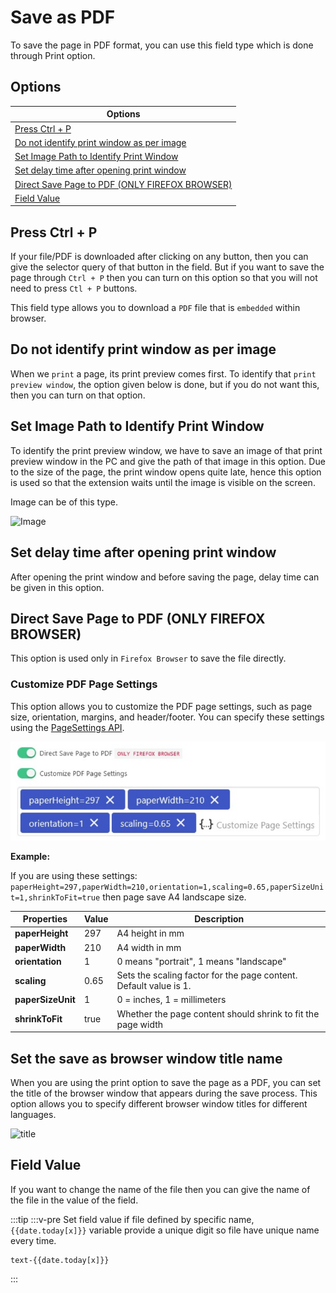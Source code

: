 # Save as PDF

To save the page in PDF format, you can use this field type which is done through Print option.

## Options

| Options                                                                                         |
| ----------------------------------------------------------------------------------------------- |
| [Press Ctrl + P](#press-ctrl-p)                                                                 |
| [Do not identify print window as per image](#do-not-identify-print-window-as-per-image)         |
| [Set Image Path to Identify Print Window](#set-image-path-to-identify-print-window)             |
| [Set delay time after opening print window](#set-delay-time-after-opening-print-window)         |
| [Direct Save Page to PDF (ONLY FIREFOX BROWSER)](#direct-save-page-to-pdf-only-firefox-browser) |
| [Field Value](#field-value)                                                                     |

## Press Ctrl + P

If your file/PDF is downloaded after clicking on any button, then you can give the selector query of that button in the field. But if you want to save the page through `Ctrl + P` then you can turn on this option so that you will not need to press `Ctl + P` buttons.

This field type allows you to download a `PDF` file that is `embedded` within browser. 

## Do not identify print window as per image

When we `print` a page, its print preview comes first. To identify that `print preview window`, the option given below is done, but if you do not want this, then you can turn on that option.

## Set Image Path to Identify Print Window

To identify the print preview window, we have to save an image of that print preview window in the PC and give the path of that image in this option. Due to the size of the page, the print window opens quite late, hence this option is used so that the extension waits until the image is visible on the screen.

Image can be of this type.

<img src="/image/print-window-01.png" alt="Image">

## Set delay time after opening print window

After opening the print window and before saving the page, delay time can be given in this option.

## Direct Save Page to PDF (ONLY FIREFOX BROWSER)

This option is used only in `Firefox Browser` to save the file directly.

### Customize PDF Page Settings

This option allows you to customize the PDF page settings, such as page size, orientation, margins, and header/footer. You can specify these settings using the [PageSettings API](https://developer.mozilla.org/en-US/docs/Mozilla/Add-ons/WebExtensions/API/tabs/PageSettings).

![Image](image/image.png)

**Example:**

If you are using these settings: `paperHeight=297,paperWidth=210,orientation=1,scaling=0.65,paperSizeUnit=1,shrinkToFit=true` then page save A4 landscape size.

| Properties        | Value | Description                                                       |
| ----------------- | ----- | ----------------------------------------------------------------- |
| **paperHeight**   | 297   | A4 height in mm                                                   |
| **paperWidth**    | 210   | A4 width in mm                                                    |
| **orientation**   | 1     | 0 means "portrait", 1 means "landscape"                           |
| **scaling**       | 0.65  | Sets the scaling factor for the page content. Default value is 1. |
| **paperSizeUnit** | 1     | 0 = inches, 1 = millimeters                                       |
| **shrinkToFit**   | true  | Whether the page content should shrink to fit the page width      |

## Set the save as browser window title name

When you are using the print option to save the page as a PDF, you can set the title of the browser window that appears during the save process. This option allows you to specify different browser window titles for different languages.

![title](/image/image.png)

## Field Value

If you want to change the name of the file then you can give the name of the file in the value of the field.

:::tip
:::v-pre
Set field value if file defined by specific name, `{{date.today[x]}}` variable provide a unique digit so file have unique name every time.

```
text-{{date.today[x]}}
```

:::
